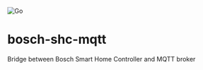 ![Go](https://github.com/crenz/bosch-shc-mqtt/workflows/Go/badge.svg)

# bosch-shc-mqtt
Bridge between Bosch Smart Home Controller and MQTT broker
